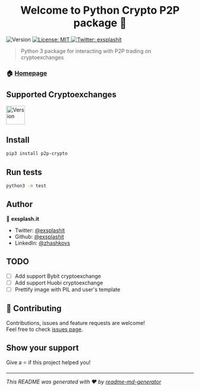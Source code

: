 <h1 align="center">Welcome to Python Crypto P2P package 👋</h1>
<p>
  <img alt="Version" src="https://img.shields.io/badge/version-0.0.1-blue.svg?cacheSeconds=2592000" />
  <a href="#" target="_blank">
    <img alt="License: MIT" src="https://img.shields.io/badge/License-MIT-yellow.svg" />
  </a>
  <a href="https://twitter.com/exsplashit" target="_blank">
    <img alt="Twitter: exsplashit" src="https://img.shields.io/twitter/follow/exsplashit.svg?style=social" />
  </a>
</p>

> Python 3 package for interacting with P2P trading on cryptoexchanges

### 🏠 [Homepage](https://github.com/exsplashit/p2p)
<p>
    <h2>Supported Cryptoexchanges</h2>
    <a href="binance.com" target="_blank">
    <img alt="Version" src="https://www.logo.wine/a/logo/Binance/Binance-BNB-Icon-Logo.wine.svg" 
    width=50 height=50   />
    </a>
</p>

## Install

```sh
pip3 install p2p-crypto
```

## Run tests

```sh
python3 -m test
```

## Author

👤 **exsplash.it**

* Twitter: [@exsplashit](https://twitter.com/exsplashit)
* Github: [@exsplashit](https://github.com/exsplashit)
* LinkedIn: [@zhashkovs](https://www.linkedin.com/in/zhashkovs/)

## TODO
- [ ] Add support Bybit cryptoexchange
- [ ] Add support Huobi cryptoexchange
- [ ] Prettify image with PIL and user's template 

## 🤝 Contributing

Contributions, issues and feature requests are welcome!<br />Feel free to check [issues page](https://github.com/exsplashit/p2p/issues). 

## Show your support

Give a ⭐️ if this project helped you!

***
_This README was generated with ❤️ by [readme-md-generator](https://github.com/kefranabg/readme-md-generator)_
